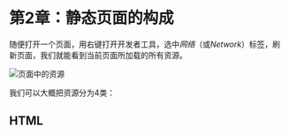 # 第2章：静态页面的构成

随便打开一个页面，用右键打开开发者工具，选中*网络*（或*Network*）标签，刷新页面，我们就能看到当前页面所加载的所有资源。

![页面中的资源](http://oanr6klwj.bkt.clouddn.com/book/web_app/web_network.png)

我们可以大概把资源分为4类：


## HTML


